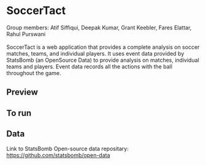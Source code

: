 # SoccerTact
<h>Group members: Atif Siffiqui, Deepak Kumar, Grant Keebler, Fares Elattar, Rahul Purswani<h><br>
<br>SoccerTact is a web application that provides a complete analysis on soccer matches, teams, and individual players. It uses event data provided by StatsBomb (an OpenSource Data) to provide analysis on matches, individual teams and players. Event data records all the actions with the ball throughout the game. 

## Preview

## To run

## Data 
Link to StatsBomb Open-source data repositary: https://github.com/statsbomb/open-data
